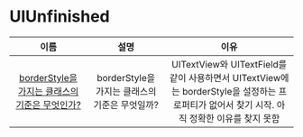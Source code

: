 # UIUnfinished
| 이름 | 설명 | 이유 |
| :-: | :-: | :-: |
| [borderStyle을 가지는 클래스의 기준은 무엇인가?](https://github.com/KayAhn0126/iOS-Study/tree/main/UI/UIUnfinished/HowToCheckBorderSettingExistence) | borderStyle을 가지는 클래스의 기준은 무엇일까? | UITextView와 UITextField를 같이 사용하면서 UITextView에는 borderStyle을 설정하는 프로퍼티가 없어서 찾기 시작. 아직 정확한 이유를 찾지 못함 |

